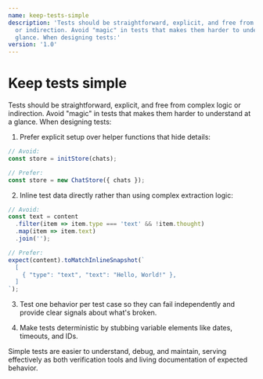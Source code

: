 ```yaml
---
name: keep-tests-simple
description: 'Tests should be straightforward, explicit, and free from complex logic
  or indirection. Avoid "magic" in tests that makes them harder to understand at a
  glance. When designing tests:'
version: '1.0'
---
```

# Keep tests simple

Tests should be straightforward, explicit, and free from complex logic or indirection. Avoid "magic" in tests that makes them harder to understand at a glance. When designing tests:

1. Prefer explicit setup over helper functions that hide details:
```javascript
// Avoid:
const store = initStore(chats);

// Prefer:
const store = new ChatStore({ chats });
```

2. Inline test data directly rather than using complex extraction logic:
```javascript
// Avoid:
const text = content
  .filter(item => item.type === 'text' && !item.thought)
  .map(item => item.text)
  .join('');

// Prefer:
expect(content).toMatchInlineSnapshot(`
  [
    { "type": "text", "text": "Hello, World!" },
  ]
`);
```

3. Test one behavior per test case so they can fail independently and provide clear signals about what's broken.

4. Make tests deterministic by stubbing variable elements like dates, timeouts, and IDs.

Simple tests are easier to understand, debug, and maintain, serving effectively as both verification tools and living documentation of expected behavior.
